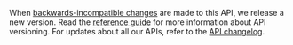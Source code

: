 When [backwards-incompatible changes](https://developer.service.hmrc.gov.uk/guides/income-tax-mtd-end-to-end-service-guide/documentation/how-to-integrate.html#breaking-changes) are made to this API, we release a new version. 
Read the [reference guide](https://developer.service.hmrc.gov.uk/api-documentation/docs/reference-guide#versioning) for more information about API versioning. 
For updates about all our APIs, refer to the [API changelog](https://github.com/hmrc/income-tax-mtd-changelog).